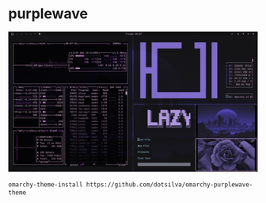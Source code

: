 # purplewave

![Image](https://github.com/dotsilva/omarchy-purplewave-theme/blob/521351efd54ce34cd181ae257dc72b2735b06eac/preview.png)

```
omarchy-theme-install https://github.com/dotsilva/omarchy-purplewave-theme
```
